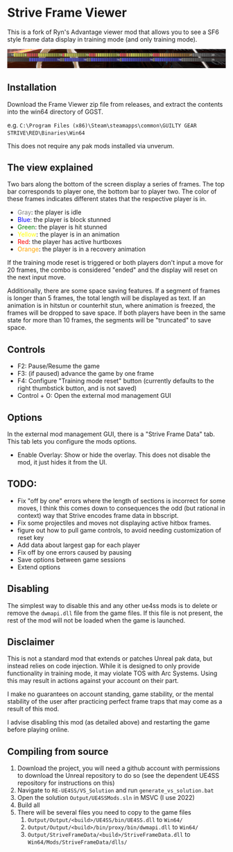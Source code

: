 # Strive Frame Viewer

This is a fork of Ryn's Advantage viewer mod that allows you to see a SF6 style frame data display in training mode (and only training mode).

![image info](./docs/readme_banner.png)

## Installation
Download the Frame Viewer zip file from releases, and extract the contents into the win64 directory of GGST.

e.g. ```C:\Program Files (x86)\Steam\steamapps\common\GUILTY GEAR STRIVE\RED\Binaries\Win64```

This does not require any pak mods installed via unverum.

## The view explained
Two bars along the bottom of the screen display a series of frames. The top bar corresponds to player one, the bottom bar to player two. The color of these frames indicates different states that the respective player is in.
- <span style="color:gray">Gray</span>: the player is idle 
- <span style="color:blue">Blue</span>: the player is block stunned
- <span style="color:green">Green</span>: the player is hit stunned
- <span style="color:yellow">Yellow</span>: the player is in an animation
- <span style="color:red">Red</span>: the player has active hurtboxes
- <span style="color:orange">Orange</span>: the player is in a recovery animation

If the training mode reset is triggered or both players don't input a move for 20 frames, the combo is considered "ended" and the display will reset on the next input move.

Additionally, there are some space saving features. If a segment of frames is longer than 5 frames, the total length will be displayed as text. If an animation is in hitstun or counterhit stun, where animation is freezed, the frames will be dropped to save space. If both players have been in the same state for more than 10 frames, the segments will be "truncated" to save space. 

## Controls
- F2: Pause/Resume the game
- F3: (if paused) advance the game by one frame
- F4: Configure "Training mode reset" button (currently defaults to the right thumbstick button, and is not saved)
- Control + O: Open the external mod management GUI

## Options
In the external mod management GUI, there is a "Strive Frame Data" tab. This tab lets you configure the mods options.
- Enable Overlay: Show or hide the overlay. This does not disable the mod, it just hides it from the UI.


## TODO:
- Fix "off by one" errors where the length of sections is incorrect for some moves, I think this comes down to consequences the odd (but rational in context) way that Strive encodes frame data in bbscript.
- Fix some projectiles and moves not displaying active hitbox frames.
- figure out how to pull game controls, to avoid needing customization of reset key
- Add data about largest gap for each player
- Fix off by one errors caused by pausing
- Save options between game sessions
- Extend options

## Disabling
The simplest way to disable this and any other ue4ss mods is to delete or remove the ```dwmapi.dll``` file from the game files. If this file is not present, the rest of the mod will not be loaded when the game is launched.

## Disclaimer
This is not a standard mod that extends or patches Unreal pak data, but instead relies on code injection. While it is designed to only provide functionality in training mode, it may violate TOS with Arc Systems. Using this may result in actions against your account on their part.

I make no guarantees on account standing, game stability, or the mental stability of the user after practicing perfect frame traps that may come as a result of this mod.

I advise disabling this mod (as detailed above) and restarting the game before playing online.

## Compiling from source

1. Download the project, you will need a github account with permissions to download the Unreal repository to do so (see the dependent UE4SS repository for instructions on this)
2. Navigate to ```RE-UE4SS/VS_Solution``` and run ```generate_vs_solution.bat```
3. Open the solution ```Output/UE4SSMods.sln``` in MSVC (I use 2022)
4. Build all
5. There will be several files you need to copy to the game files
    1. ```Output/Output/<build>/UE4SS/bin/UE4SS.dll``` to ```Win64/```
    2. ```Output/Output/<build>/bin/proxy/bin/dwmapi.dll``` to ```Win64/```
    3. ```Output/StriveFrameData/<build>/StriveFrameData.dll``` to ```Win64/Mods/StriveFrameData/dlls/```